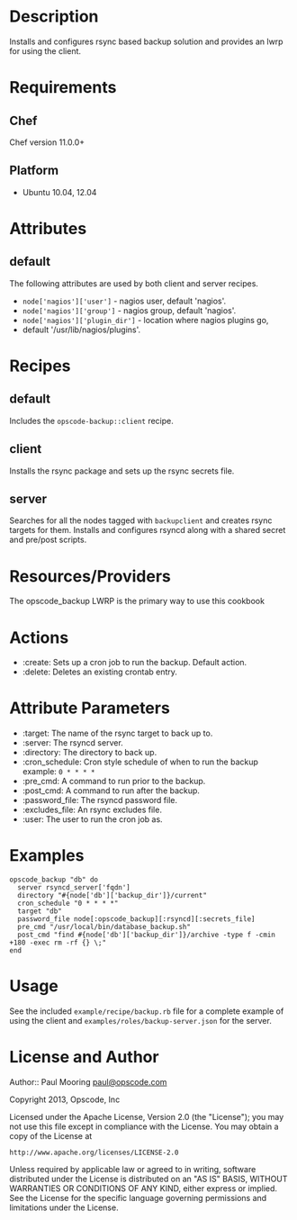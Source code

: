 Description
===========

Installs and configures rsync based backup solution and provides an lwrp for using the client.

Requirements
============

Chef
----

Chef version 11.0.0+

Platform
--------

* Ubuntu 10.04, 12.04

Attributes
==========

default
-------

The following attributes are used by both client and server recipes.

* `node['nagios']['user']` - nagios user, default 'nagios'.
* `node['nagios']['group']` - nagios group, default 'nagios'.
* `node['nagios']['plugin_dir']` - location where nagios plugins go,
* default '/usr/lib/nagios/plugins'.

Recipes
=======

default
-------

Includes the `opscode-backup::client` recipe.

client
------

Installs the rsync package and sets up the rsync secrets file.

server
------

Searches for all the nodes tagged with `backupclient` and creates rsync targets for them.  Installs and configures rsyncd along with a shared secret and pre/post scripts.

Resources/Providers
===================

The opscode_backup LWRP is the primary way to use this cookbook

# Actions

- :create: Sets up a cron job to run the backup. Default action.
- :delete: Deletes an existing crontab entry.

# Attribute Parameters

- :target: The name of the rsync target to back up to.
- :server: The rsyncd server.
- :directory: The directory to back up.
- :cron_schedule: Cron style schedule of when to run the backup example: `0 * * * *`
- :pre_cmd: A command to run prior to the backup.
- :post_cmd: A command to run after the backup.
- :password_file: The rsyncd password file.
- :excludes_file: An rsync excludes file.
- :user: The user to run the cron job as.


# Examples

    opscode_backup "db" do
      server rsyncd_server['fqdn']
      directory "#{node['db']['backup_dir']}/current"
      cron_schedule "0 * * * *"
      target "db"
      password_file node[:opscode_backup][:rsyncd][:secrets_file]
      pre_cmd "/usr/local/bin/database_backup.sh"
      post_cmd "find #{node['db']['backup_dir']}/archive -type f -cmin +180 -exec rm -rf {} \;"
    end

Usage
=====

See the included `example/recipe/backup.rb` file for a complete example of using the client and `examples/roles/backup-server.json` for the server.

License and Author
==================

Author:: Paul Mooring <paul@opscode.com>

Copyright 2013, Opscode, Inc

Licensed under the Apache License, Version 2.0 (the "License");
you may not use this file except in compliance with the License.
You may obtain a copy of the License at

    http://www.apache.org/licenses/LICENSE-2.0

Unless required by applicable law or agreed to in writing, software
distributed under the License is distributed on an "AS IS" BASIS,
WITHOUT WARRANTIES OR CONDITIONS OF ANY KIND, either express or implied.
See the License for the specific language governing permissions and
limitations under the License.
